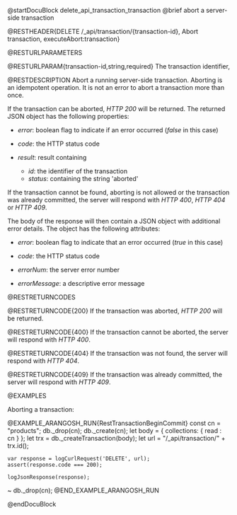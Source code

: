 
@startDocuBlock delete_api_transaction_transaction
@brief abort a server-side transaction

@RESTHEADER{DELETE /_api/transaction/{transaction-id}, Abort transaction, executeAbort:transaction}

@RESTURLPARAMETERS

@RESTURLPARAM{transaction-id,string,required}
The transaction identifier,

@RESTDESCRIPTION
Abort a running server-side transaction. Aborting is an idempotent operation.
It is not an error to abort a transaction more than once.

If the transaction can be aborted, *HTTP 200* will be returned.
The returned JSON object has the following properties:

- *error*: boolean flag to indicate if an error occurred (*false*
  in this case)

- *code*: the HTTP status code

- *result*: result containing
    - *id*: the identifier of the transaction
    - *status*: containing the string 'aborted'

If the transaction cannot be found, aborting is not allowed or the
transaction was already committed, the server
will respond with *HTTP 400*, *HTTP 404* or *HTTP 409*.

The body of the response will then contain a JSON object with additional error
details. The object has the following attributes:

- *error*: boolean flag to indicate that an error occurred (*true* in this case)

- *code*: the HTTP status code

- *errorNum*: the server error number

- *errorMessage*: a descriptive error message

@RESTRETURNCODES

@RESTRETURNCODE{200}
If the transaction was aborted,
*HTTP 200* will be returned.

@RESTRETURNCODE{400}
If the transaction cannot be aborted, the server
will respond with *HTTP 400*.

@RESTRETURNCODE{404}
If the transaction was not found, the server
will respond with *HTTP 404*.

@RESTRETURNCODE{409}
If the transaction was already committed, the server
will respond with *HTTP 409*.

@EXAMPLES

Aborting a transaction:

@EXAMPLE_ARANGOSH_RUN{RestTransactionBeginCommit}
    const cn = "products";
    db._drop(cn);
    db._create(cn);
    let body = {
      collections: {
        read : cn
      }
    };
    let trx = db._createTransaction(body);
    let url = "/_api/transaction/" + trx.id();

    var response = logCurlRequest('DELETE', url);
    assert(response.code === 200);

    logJsonResponse(response);

  ~ db._drop(cn);
@END_EXAMPLE_ARANGOSH_RUN

@endDocuBlock
